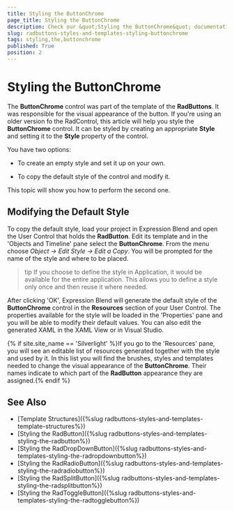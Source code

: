 ```yaml
---
title: Styling the ButtonChrome
page_title: Styling the ButtonChrome
description: Check our &quot;Styling the ButtonChrome&quot; documentation article for the RadButtons WPF control.
slug: radbuttons-styles-and-templates-styling-buttonchrome
tags: styling,the,buttonchrome
published: True
position: 2
---
```


# Styling the ButtonChrome

The __ButtonChrome__ control was part of the template of the __RadButtons__. It was responsible for the visual appearance of the button. If you're using an older version fo the RadControl, this article will help you style the __ButtonChrome__ control. It can be styled by creating an appropriate __Style__ and setting it to the __Style__ property of the control. 

You have two options:

* To create an empty style and set it up on your own. 

* To copy the default style of the control and modify it.

This topic will show you how to perform the second one.

## Modifying the Default Style

To copy the default style, load your project in Expression Blend and open the User Control that holds the __RadButton__. Edit its template and in the 'Objects and Timeline' pane select the __ButtonChrome__. From the menu choose *Object -> Edit Style -> Edit a Copy*. You will be prompted for the name of the style and where to be placed.

>tip If you choose to define the style in Application, it would be available for the entire application. This allows you to define a style only once and then reuse it where needed.

After clicking 'OK', Expression Blend will generate the default style of the __ButtonChrome__ control in the __Resources__ section of your User Control. The properties available for the style will be loaded in the 'Properties' pane and you will be able to modify their default values. You can also edit the generated XAML in the XAML View or in Visual Studio.

{% if site.site_name == 'Silverlight' %}If you go to the 'Resources' pane, you will see an editable list of resources generated together with the style and used by it. In this list you will find the brushes, styles and templates needed to change the visual appearance of the __ButtonChrome__. Their names indicate to which part of the __RadButton__ appearance they are assigned.{% endif %}

## See Also
 * [Template Structures]({%slug radbuttons-styles-and-templates-template-structures%})
 * [Styling the RadButton]({%slug radbuttons-styles-and-templates-styling-the-radbutton%})
 * [Styling the RadDropDownButton]({%slug radbuttons-styles-and-templates-styling-the-radropdownbutton%})
 * [Styling the RadRadioButton]({%slug radbuttons-styles-and-templates-styling-the-radradiobutton%})
 * [Styling the RadSplitButton]({%slug radbuttons-styles-and-templates-styling-the-radsplitbutton%})
 * [Styling the RadToggleButton]({%slug radbuttons-styles-and-templates-styling-the-radtogglebutton%})
